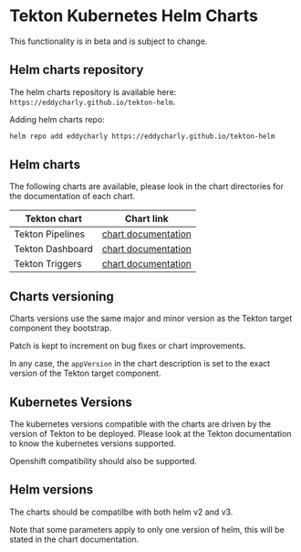 # Tekton Kubernetes Helm Charts

This functionality is in beta and is subject to change.

## Helm charts repository

The helm charts repository is available here: `https://eddycharly.github.io/tekton-helm`.

Adding helm charts repo:

```bash
helm repo add eddycharly https://eddycharly.github.io/tekton-helm
```

## Helm charts

The following charts are available, please look in the chart directories for the documentation of each chart.

| Tekton chart | Chart link |
|---|---|
| Tekton Pipelines | [chart documentation](./charts/pipeline/README.md) |
| Tekton Dashboard | [chart documentation](./charts/dashboard/README.md) |
| Tekton Triggers | [chart documentation](./charts/triggers/README.md) |

## Charts versioning

Charts versions use the same major and minor version as the Tekton target component they bootstrap.

Patch is kept to increment on bug fixes or chart improvements.

In any case, the `appVersion` in the chart description is set to the exact version of the Tekton target component.

## Kubernetes Versions

The kubernetes versions compatible with the charts are driven by the version of Tekton to be deployed.
Please look at the Tekton documentation to know the kubernetes versions supported.

Openshift compatibility should also be supported.

## Helm versions

The charts should be compatilbe with both helm v2 and v3.

Note that some parameters apply to only one version of helm, this will be stated in the chart documentation.
